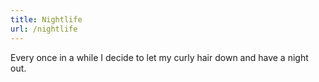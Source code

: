 ```yaml
---
title: Nightlife
url: /nightlife
---
```

Every once in a while I decide to let my curly hair down and have a night out.  
